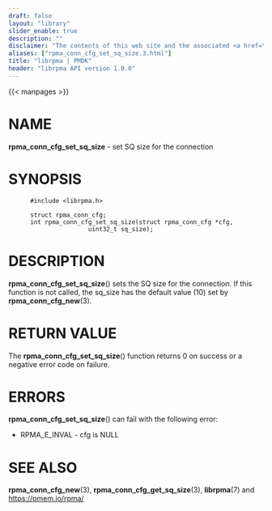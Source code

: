 ```yaml
---
draft: false
layout: "library"
slider_enable: true
description: ""
disclaimer: "The contents of this web site and the associated <a href=\"https://github.com/pmem\">GitHub repositories</a> are BSD-licensed open source."
aliases: ["rpma_conn_cfg_set_sq_size.3.html"]
title: "librpma | PMDK"
header: "librpma API version 1.0.0"
---
```

{{< manpages >}}

[comment]: <> (SPDX-License-Identifier: BSD-3-Clause)
[comment]: <> (Copyright 2020-2022, Intel Corporation)

NAME
====

**rpma\_conn\_cfg\_set\_sq\_size** - set SQ size for the connection

SYNOPSIS
========

          #include <librpma.h>

          struct rpma_conn_cfg;
          int rpma_conn_cfg_set_sq_size(struct rpma_conn_cfg *cfg,
                          uint32_t sq_size);

DESCRIPTION
===========

**rpma\_conn\_cfg\_set\_sq\_size**() sets the SQ size for the
connection. If this function is not called, the sq\_size has the default
value (10) set by **rpma\_conn\_cfg\_new**(3).

RETURN VALUE
============

The **rpma\_conn\_cfg\_set\_sq\_size**() function returns 0 on success
or a negative error code on failure.

ERRORS
======

**rpma\_conn\_cfg\_set\_sq\_size**() can fail with the following error:

-   RPMA\_E\_INVAL - cfg is NULL

SEE ALSO
========

**rpma\_conn\_cfg\_new**(3), **rpma\_conn\_cfg\_get\_sq\_size**(3),
**librpma**(7) and https://pmem.io/rpma/
